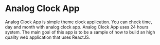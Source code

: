 # Analog Clock App

Analog Clock App is simple theme clock application. You can check time, day and month with analog clock app. Analog Clock App uses 24 hours system. The main goal of this app is to be a sample of how to build an high quality web application that uses ReactJS.